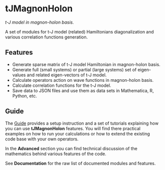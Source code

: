 # tJMagnonHolon

*t-J model in magnon-holon basis.*

A set of modules for t-J model (related) Hamiltonians diagonalization and various correlation functions generation.

## Features

- Generate sparse matrix of t-J model Hamiltonian in magnon-holon basis.
- Generate full (small systems) or partial (large systems) set of eigen-values and related eigen-vectors of t-J model.
- Calculate operators action on wave functions in magnon-holon basis.
- Calculate correlation functions for the t-J model.
- Save data to JSON files and use them as data sets in Mathematica, R, Python, etc.

## Guide

The [Guide](https://pwrzosek.github.io/tJMagnonHolon/guide/) provides a setup instruction
and a set of tutorials explaining how you can use **tJMagnonHolon** features.
You will find there practical examples on how to run your calculations 
or how to extend the existing code base with your own operators.

In the **Advanced** section you can find technical discussion of the mathematics behind various features of the code.

See **Documentation** for the raw list of documented modules and features.
